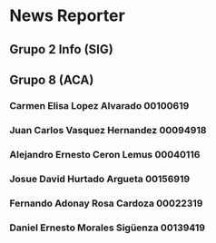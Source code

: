 # News Reporter
## Grupo 2 Info (SIG) 
## Grupo 8 (ACA)
### Carmen Elisa Lopez Alvarado 00100619
### Juan Carlos Vasquez Hernandez 00094918
### Alejandro Ernesto Ceron Lemus	00040116
### Josue David Hurtado Argueta	00156919
### Fernando Adonay Rosa Cardoza	00022319
### Daniel Ernesto Morales Sigüenza	00139419
